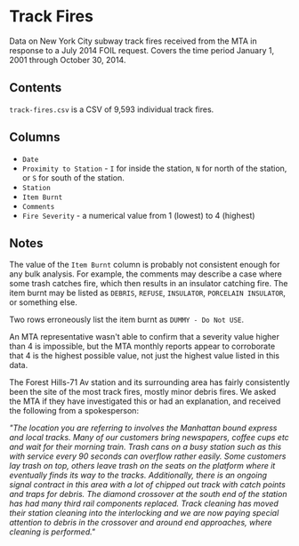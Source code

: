 # Track Fires

Data on New York City subway track fires received from the MTA in response to a July 2014 FOIL request. Covers the time period January 1, 2001 through October 30, 2014.

## Contents

`track-fires.csv` is a CSV of 9,593 individual track fires.

## Columns

* `Date`
* `Proximity to Station` - `I` for inside the station, `N` for north of the station, or `S` for south of the station.
* `Station`
* `Item Burnt`
* `Comments`
* `Fire Severity` - a numerical value from 1 (lowest) to 4 (highest)

## Notes

The value of the `Item Burnt` column is probably not consistent enough for any bulk analysis.  For example, the comments may describe a case where some trash catches fire, which then results in an insulator catching fire.  The item burnt may be listed as `DEBRIS`, `REFUSE`, `INSULATOR`, `PORCELAIN INSULATOR`, or something else.

Two rows erroneously list the item burnt as `DUMMY - Do Not USE`.

An MTA representative wasn't able to confirm that a severity value higher than 4 is impossible, but the MTA monthly reports appear to corroborate that 4 is the highest possible value, not just the highest value listed in this data.

The Forest Hills-71 Av station and its surrounding area has fairly consistently been the site of the most track fires, mostly minor debris fires.  We asked the MTA if they have investigated this or had an explanation, and received the following from a spokesperson:

*"The location you are referring to involves the Manhattan bound express and local tracks.  Many of our customers bring newspapers, coffee cups etc and wait for their morning train.  Trash cans on a busy station such as this with service every 90 seconds can overflow rather easily.  Some customers lay trash on top, others leave trash on the seats on the platform where it eventually finds its way to the tracks.  Additionally, there is an ongoing signal contract in this area with a lot of chipped out track with catch points and traps for debris.  The diamond crossover at the south end of the station has had many third rail components replaced.  Track cleaning has moved their station cleaning into the interlocking and we are now paying special attention to debris in the crossover and around end approaches, where cleaning is performed."*